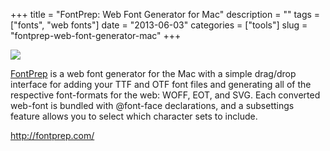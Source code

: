 +++
title = "FontPrep: Web Font Generator for Mac"
description = ""
tags = ["fonts", "web fonts"]
date = "2013-06-03"
categories = ["tools"]
slug = "fontprep-web-font-generator-mac"
+++


<div class="tool-screenshot mb1"><a href="http://fontprep.com/"><img id="bluga-thumbnail-2676" class="bluga-thumbnail custom" src="//media.konigi.com/bluga/
wt522fab5ed74a5_custom.jpg"/></a></div><p><a href="http://fontprep.com/">FontPrep</a> is a web font generator for the Mac with a simple drag/drop interface for adding your TTF and OTF font files and generating all of the respective font-formats for the web: WOFF, EOT, and SVG. Each converted web-font is bundled with @font-face declarations, and a subsettings feature allows you to select which character sets to include.</p>

  
<p><a href="http://fontprep.com/">http://fontprep.com/</a></p>
      
